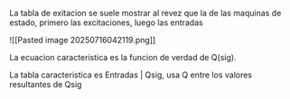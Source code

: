 La tabla de exitacion se suele mostrar al revez que la de las maquinas de estado, primero las excitaciones, luego las entradas

![[Pasted image 20250716042119.png]]

La ecuacion caracteristica es la funcion de verdad de Q(sig).

La tabla caracteristica es Entradas | Qsig, usa Q entre los valores resultantes de Qsig